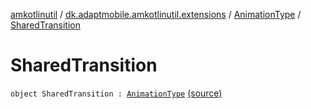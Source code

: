 [amkotlinutil](../../index.md) / [dk.adaptmobile.amkotlinutil.extensions](../index.md) / [AnimationType](index.md) / [SharedTransition](./-shared-transition.md)

# SharedTransition

`object SharedTransition : `[`AnimationType`](index.md) [(source)](https://github.com/adaptmobile-organization/amkotlinutil/tree/master/amkotlinutil/src/main/java/dk/adaptmobile/amkotlinutil/extensions/ConductorExtensions.kt#L41)